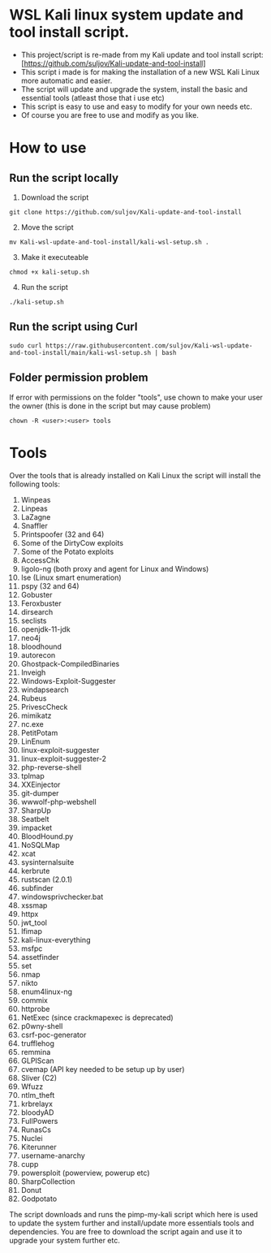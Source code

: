 # WSL Kali linux system update and tool install script. 

* This project/script is re-made from my Kali update and tool install script: [https://github.com/suljov/Kali-update-and-tool-install] 
* This script i made is for making the installation of a new WSL Kali Linux more automatic and easier. 
* The script will update and upgrade the system, install the basic and essential tools (atleast those that i use etc)
* This script is easy to use and easy to modify for your own needs etc. 
* Of course you are free to use and modify as you like. 





# How to use
## Run the script locally

1. Download the script
```
git clone https://github.com/suljov/Kali-update-and-tool-install
```
2. Move the script
```
mv Kali-wsl-update-and-tool-install/kali-wsl-setup.sh .
```
3. Make it executeable
```
chmod +x kali-setup.sh
```

4. Run the script
```
./kali-setup.sh
```

## Run the script using Curl
```
sudo curl https://raw.githubusercontent.com/suljov/Kali-wsl-update-and-tool-install/main/kali-wsl-setup.sh | bash
```


## Folder permission problem
If error with permissions on the folder "tools", use chown to make your user the owner (this is done in the script but may cause problem) 
```
chown -R <user>:<user> tools
```



# Tools
Over the tools that is already installed on Kali Linux the script will install the following tools:

1. Winpeas
2. Linpeas
3. LaZagne
4. Snaffler
5. Printspoofer (32 and 64)
6. Some of the DirtyCow exploits
7. Some of the Potato exploits
8. AccessChk
9. ligolo-ng (both proxy and agent for Linux and Windows)
10. lse (Linux smart enumeration)
11. pspy (32 and 64)
12. Gobuster
13. Feroxbuster
14. dirsearch
15. seclists
16. openjdk-11-jdk
17. neo4j
18. bloodhound
19. autorecon
20. Ghostpack-CompiledBinaries
21. Inveigh
22. Windows-Exploit-Suggester
23. windapsearch
24. Rubeus
25. PrivescCheck
26. mimikatz
27. nc.exe
28. PetitPotam
29. LinEnum
30. linux-exploit-suggester
31. linux-exploit-suggester-2
32. php-reverse-shell
33. tplmap
34. XXEinjector
35. git-dumper
36. wwwolf-php-webshell
37. SharpUp
38. Seatbelt
39. impacket
40. BloodHound.py
41. NoSQLMap
42. xcat
43. sysinternalsuite
44. kerbrute
45. rustscan (2.0.1)
46. subfinder
47. windowsprivchecker.bat
48. xssmap
49. httpx
50. jwt_tool
51. lfimap
52. kali-linux-everything
53. msfpc
54. assetfinder
55. set
56. nmap
57. nikto
58. enum4linux-ng
59. commix
60. httprobe
61. NetExec (since crackmapexec is deprecated)
62. p0wny-shell
63. csrf-poc-generator
64. trufflehog
65. remmina
66. GLPIScan
67. cvemap (API key needed to be setup up by user)
68. Sliver (C2)
69. Wfuzz
70. ntlm_theft
71. krbrelayx
72. bloodyAD
73. FullPowers
74. RunasCs
75. Nuclei
76. Kiterunner
77. username-anarchy
78. cupp
79. powersploit (powerview, powerup etc)
80. SharpCollection
81. Donut
82. Godpotato

The script downloads and runs the pimp-my-kali script which here is used to update the system further and install/update more essentials tools and dependencies. 
You are free to download the script again and use it to upgrade your system further etc. 




